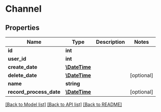 # Channel

## Properties
Name | Type | Description | Notes
------------ | ------------- | ------------- | -------------
**id** | **int** |  | 
**user_id** | **int** |  | 
**create_date** | [**\DateTime**](\DateTime.md) |  | 
**delete_date** | [**\DateTime**](\DateTime.md) |  | [optional] 
**name** | **string** |  | 
**record_process_date** | [**\DateTime**](\DateTime.md) |  | [optional] 

[[Back to Model list]](../../README.md#documentation-for-models) [[Back to API list]](../../README.md#documentation-for-api-endpoints) [[Back to README]](../../README.md)


